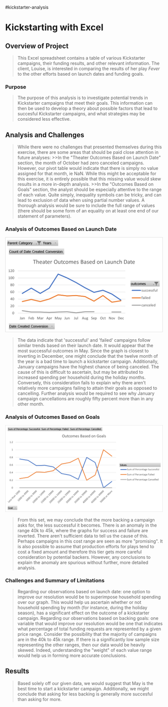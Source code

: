 #kickstarter-analysis
# Kickstarting with Excel

## Overview of Project
>This Excel spreadsheet contains a table of various Kickstarter campaigns, their funding results, and other relevant information. The client, Louise, is interested in comparing the results of her play *Fever* to the other efforts based on launch dates and funding goals.  

### Purpose
>The purpose of this analysis is to investigate potential trends in Kickstarter campaigns that meet their goals. This information can then be used to develop a theory about possible factors that lead to succesful Kickstarter campaigns, and what strategies may be considered less effective. 

## Analysis and Challenges
>While there were no challenges that presented themselves during this exercise, there are some areas that should be paid close attention in future analyses:
	>>In the "Theater Outcomes Based on Launch Date" section, the month of October had zero canceled campaigns. However, our pivot table would           indicate that there is simply no value assigned for that month, ie NaN. While this might be acceptable for this exercise, it is entirely 		         possible that this missing value would skew results in a more in-depth analysis.
	>>In the "Outcomes Based on Goals" section, the analyst should be especially attentive to the range of each value. Quite simply, 
	inequality symbols can be tricky, and can lead to exclusion of data when using partial number values. A thorough analysis would be sure to
	include the full range of values (there should be some form of an equality on at least one end of our statement of parameters).  

### Analysis of Outcomes Based on Launch Date
![Outcomes Based on Launch Date](Theater_Outcomes_vs_Launch.png)
>The data indicate that 'successful' and 'failed' campaigns follow similar trends based on their launch date. It would appear that the most successful outcomes in May. Since the graph is closest to inverting in December, one might conclude that the twelve month of the year is a bad time to launch a kickstarter campaign. Additionally, January campaigns have the highest chance of being canceled. The cause of this is difficult to ascertain, but may be attributed to increased spending per household during the holiday months. Conversely, this consideration fails to explain why there aren't relatively more campaigns failing to attain their goals as opposed to cancelling. Further analysis would be required to see why January campaign cancellations are roughly fifty percent more than in any other month.  

### Analysis of Outcomes Based on Goals
![Outcomes Based on Goals](Outcomes_vs_Goals.png)
>From this set, we may conclude that the more backing a campaign asks for, the less successful it becomes. There is an anomaly in the range 40k to 45k, where the graphs for success and failure are inverted. There aren't sufficient data to tell us the cause of this. Perhaps campaigns in this cost range are seen as more "promising". It is also possible to assume that production efforts for plays tend to cost a fixed amount and therefore this tier gets more careful consideration by potential backers. However, any conclusions to explain the anomaly are spurious without further, more detailed analysis. 

### Challenges and Summary of Limitations
>Regarding our observations based on launch date: one option to improve our resolution would be to superimpose household spending over our graph. This would help us ascertain whether or not household spending by month (for instance, during the holiday season), has a significant effect on the outcome of a kickstarter campaign. 
>Regarding our observations based on backing goals: one variable that would improve our resolution would be one that indicates what percentage of total funding requests are represented by a given price range. Consider the possibility that the majority of campaigns are in the 40k to 45k range. If there is a significantly low sample size representing the other ranges, then our data would be heavily skewed. Indeed, understanding the "weight" of each value range would help us in forming more accurate conclusions. 

## Results
>Based solely off our given data, we would suggest that May is the best time to start a kickstarter campaign. Additionally, we might conclude that asking for less backing is generally more succesful than asking for more. 
